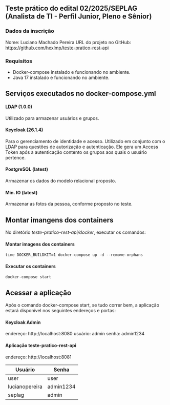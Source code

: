 ## Teste prático do edital 02/2025/SEPLAG (Analista de TI - Perfil Junior, Pleno e Sênior)

### Dados da inscrição
Nome: Luciano Machado Pereira
URL do projeto no GitHub: https://github.com/hexlmp/teste-pratico-rest-api

### Requisitos
- Docker-compose instalado e funcionando no ambiente.
- Java 17 instalado e funcionando no ambiente.

## Serviços executados no docker-compose.yml

#### LDAP (1.0.0)
Utilizado para armazenar usuários e grupos.

#### Keycloak (26.1.4)
Para o gerenciamento de identidade e acesso. Utilizado em conjunto com o LDAP para questões de autorização e autenticação. 
Ele gera um Access Token após a autenticação contento os grupos aos quais o usuário pertence.

#### PostgreSQL (latest)
Armazenar os dados do modelo relacional proposto.

#### Min. IO (latest)
Armazenar as fotos da pessoa, conforme proposto no teste.

## Montar imangens dos containers

No diretório *teste-pratico-rest-api/docker*, executar os comandos:

#### Montar imagens dos containers
    time DOCKER_BUILDKIT=1 docker-compose up -d --remove-orphans

#### Executar os containers
    docker-compose start

## Acessar a aplicação

Após o comando docker-compose start, se tudo correr bem, a aplicação estará disponível nos seguintes endereços e portas:
#### Keycloak Admin
endereço:  http://localhost:8080
usuário: admin
senha: admin1234

#### Aplicação teste-pratico-rest-api
endereço: http://localhost:8081
 
|Usuário|Senha|
|--|--|
|user|user|
|lucianopereira|admin1234|
|seplag|admin|



